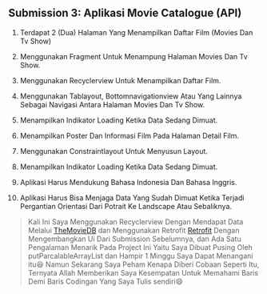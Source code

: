 ##  Submission 3: Aplikasi Movie Catalogue (API)

1. Terdapat 2 (Dua) Halaman Yang Menampilkan Daftar Film (Movies Dan Tv Show)

2. Menggunakan Fragment Untuk Menampung Halaman Movies Dan Tv Show.

3. Menggunakan Recyclerview Untuk Menampilkan Daftar Film.

4. Menggunakan Tablayout, Bottomnavigationview Atau Yang Lainnya Sebagai Navigasi Antara Halaman Movies Dan Tv Show.

5. Menampilkan Indikator Loading Ketika Data Sedang Dimuat.

6. Menampilkan Poster Dan Informasi Film Pada Halaman Detail Film.

7. Menggunakan Constraintlayout Untuk Menyusun Layout.

8. Menampilkan Indikator Loading Ketika Data Sedang Dimuat.

9. Aplikasi Harus Mendukung Bahasa Indonesia Dan Bahasa Inggris.

10. Aplikasi Harus Bisa Menjaga Data Yang Sudah Dimuat Ketika Terjadi Pergantian Orientasi Dari Potrait Ke Landscape Atau Sebaliknya.

> Kali Ini Saya Menggunakan Recyclerview Dengan Mendapat Data Melalui [TheMovieDB](Http://Www.Themoviedb.Org/ "Themoviedb") dan Menggunakan Retrofit [Retrofit](Https://Square.Github.Io/Retrofit/ "Retrofit") Dengan Mengembangkan Ui Dari Submission Sebelumnya, dan Ada Satu Pengalaman Menarik Pada Project Ini Yaitu Saya Dibuat Pusing Oleh putParcalableArrayList dan Hampir 1 Minggu Saya Dapat Menangani itu:laughing: Namun Sekarang Saya Peham Kenapa Diberi Cobaan Seperti Itu, Ternyata Allah Memberikan Saya Kesempatan Untuk Memahami Baris Demi Baris Codingan Yang Saya Tulis sendiri:smile:
